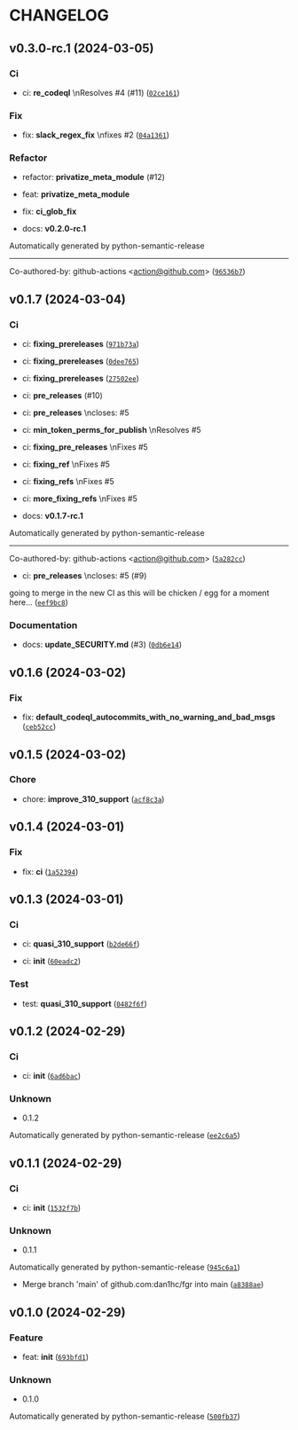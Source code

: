 # CHANGELOG



## v0.3.0-rc.1 (2024-03-05)

### Ci

* ci: __re_codeql__ \nResolves #4 (#11) ([`02ce161`](https://github.com/dan1hc/fgr/commit/02ce161a31d535a7d533c907f04e1ef3deba96a7))

### Fix

* fix: __slack_regex_fix__ \nfixes #2 ([`04a1361`](https://github.com/dan1hc/fgr/commit/04a1361c7a57d0e43e605c0b5997f3274bd3a773))

### Refactor

* refactor: __privatize_meta_module__ (#12)

* feat: __privatize_meta_module__

* fix: __ci_glob_fix__

* docs: __v0.2.0-rc.1__

Automatically generated by python-semantic-release

---------

Co-authored-by: github-actions &lt;action@github.com&gt; ([`96536b7`](https://github.com/dan1hc/fgr/commit/96536b787cd0b6d6d39519b03f53ec3986169954))


## v0.1.7 (2024-03-04)

### Ci

* ci: __fixing_prereleases__ ([`971b73a`](https://github.com/dan1hc/fgr/commit/971b73a9197ae9cdf84871fc7fbc691e927b6330))

* ci: __fixing_prereleases__ ([`0dee765`](https://github.com/dan1hc/fgr/commit/0dee7652f204710f70ae7160db05bca5ea65cf9b))

* ci: __fixing_prereleases__ ([`27502ee`](https://github.com/dan1hc/fgr/commit/27502eeb91517b58dee39d77c65fd192abdaaed4))

* ci: __pre_releases__ (#10)

* ci: __pre_releases__ \ncloses: #5

* ci: __min_token_perms_for_publish__ \nResolves #5

* ci: __fixing_pre_releases__ \nFixes #5

* ci: __fixing_ref__ \nFixes #5

* ci: __fixing_refs__ \nFixes #5

* ci: __more_fixing_refs__ \nFixes #5

* docs: __v0.1.7-rc.1__

Automatically generated by python-semantic-release

---------

Co-authored-by: github-actions &lt;action@github.com&gt; ([`5a282cc`](https://github.com/dan1hc/fgr/commit/5a282cc1ba5754d56aa3dfc2b5f76db30eee1402))

* ci: __pre_releases__ \ncloses: #5 (#9)

going to merge in the new CI as this will be chicken / egg for a moment here... ([`eef9bc8`](https://github.com/dan1hc/fgr/commit/eef9bc817ed0010d912c7008a884739256dd2f19))

### Documentation

* docs: __update_SECURITY.md__ (#3) ([`0db6e14`](https://github.com/dan1hc/fgr/commit/0db6e1493b676f56cb01da3f742e6cbb2c6ea2ba))


## v0.1.6 (2024-03-02)

### Fix

* fix: __default_codeql_autocommits_with_no_warning_and_bad_msgs__ ([`ceb52cc`](https://github.com/dan1hc/fgr/commit/ceb52ccfd9fe3c7d8016b0172421640c1109a1b8))


## v0.1.5 (2024-03-02)

### Chore

* chore: __improve_310_support__ ([`acf8c3a`](https://github.com/dan1hc/fgr/commit/acf8c3aa32c5560a947df99e8e0b837c575be21e))


## v0.1.4 (2024-03-01)

### Fix

* fix: __ci__ ([`1a52394`](https://github.com/dan1hc/fgr/commit/1a52394104c8bc64acc82020e8f71e981a42288a))


## v0.1.3 (2024-03-01)

### Ci

* ci: __quasi_310_support__ ([`b2de66f`](https://github.com/dan1hc/fgr/commit/b2de66fffa125ada1a60892c5acada8f1c7d9d28))

* ci: __init__ ([`60eadc2`](https://github.com/dan1hc/fgr/commit/60eadc2044c19548cb4e5d9bd5102607104f088d))

### Test

* test: __quasi_310_support__ ([`0482f6f`](https://github.com/dan1hc/fgr/commit/0482f6f1d4081884130505a98a998d60d37fed9c))


## v0.1.2 (2024-02-29)

### Ci

* ci: __init__ ([`6ad6bac`](https://github.com/dan1hc/fgr/commit/6ad6bac87f5306301c27ec1be242582b69e1c871))

### Unknown

* 0.1.2

Automatically generated by python-semantic-release ([`ee2c6a5`](https://github.com/dan1hc/fgr/commit/ee2c6a5bc6e9e133a781aa4d5443d37132a75f38))


## v0.1.1 (2024-02-29)

### Ci

* ci: __init__ ([`1532f7b`](https://github.com/dan1hc/fgr/commit/1532f7bbec5e09ae3f542f6c81480f1290e78dc0))

### Unknown

* 0.1.1

Automatically generated by python-semantic-release ([`945c6a1`](https://github.com/dan1hc/fgr/commit/945c6a1870f6fe0a7140d97293d42570d87f8616))

* Merge branch &#39;main&#39; of github.com:dan1hc/fgr into main ([`a8388ae`](https://github.com/dan1hc/fgr/commit/a8388ae550032be063cc7edb6ec6879b96b4a8e1))


## v0.1.0 (2024-02-29)

### Feature

* feat: __init__ ([`693bfd1`](https://github.com/dan1hc/fgr/commit/693bfd1341f8130d89bf4a4b2b4e8df56310f369))

### Unknown

* 0.1.0

Automatically generated by python-semantic-release ([`500fb37`](https://github.com/dan1hc/fgr/commit/500fb372230d4fe14182ee00b564c79ebb145816))
